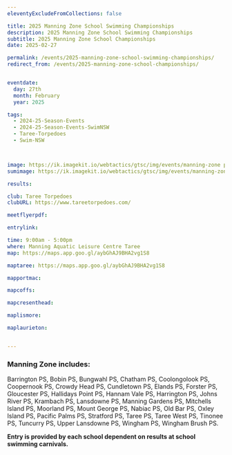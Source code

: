 ```yaml
---
eleventyExcludeFromCollections: false

title: 2025 Manning Zone School Swimming Championships
description: 2025 Manning Zone School Swimming Championships
subtitle: 2025 Manning Zone School Championships
date: 2025-02-27

permalink: /events/2025-manning-zone-school-swimming-championships/
redirect_from: /events/2025-manning-zone-school-championships/ 


eventdate:
  day: 27th
  month: February
  year: 2025

tags:
  - 2024-25-Season-Events
  - 2024-25-Season-Events-SwimNSW
  - Taree-Torpedoes
  - Swim-NSW



image: https://ik.imagekit.io/webtactics/gtsc/img/events/manning-zone pssa-600x400.jpg
sumimage: https://ik.imagekit.io/webtactics/gtsc/img/events/manning-zone pssa-400x600.jpg

results: 

club: Taree Torpedoes
clubURL: https://www.tareetorpedoes.com/

meetflyerpdf: 

entrylink:

time: 9:00am - 5:00pm
where: Manning Aquatic Leisure Centre Taree
map: https://maps.app.goo.gl/aybGhAJ9BHA2vg1S8

maptaree: https://maps.app.goo.gl/aybGhAJ9BHA2vg1S8

mapportmac:

mapcoffs:

mapcresenthead:

maplismore: 

maplaurieton: 


---
```



### Manning Zone includes: ###

Barrington PS, Bobin PS, Bungwahl PS, Chatham PS, Coolongolook PS, Coopernook PS, Crowdy Head PS, Cundletown PS, Elands PS, Forster PS, Gloucester PS, Hallidays Point PS, Hannam Vale PS, Harrington PS, Johns River PS, Krambach PS, Lansdowne PS, Manning Gardens PS, Mitchells Island PS, Moorland PS, Mount George PS, Nabiac PS, Old Bar PS, Oxley Island PS, Pacific Palms PS, Stratford PS, Taree PS, Taree West PS, Tinonee PS, Tuncurry PS, Upper Lansdowne PS, Wingham PS, Wingham Brush PS.

**Entry is provided by each school dependent on results at school swimming carnivals.**